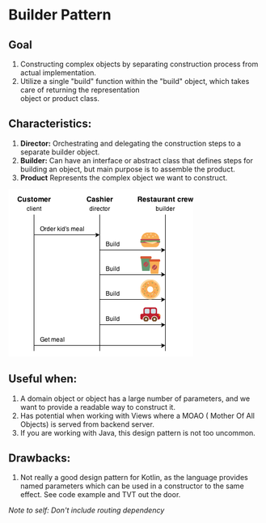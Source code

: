# Builder Pattern 

## Goal 
1) Constructing complex objects by separating construction process from actual implementation.
2) Utilize a single "build" function within the "build" object, which takes care of returning the representation<br> 
 object or product class. 

## Characteristics: 
1) **Director:** Orchestrating and delegating the construction steps to a separate builder object.
2) **Builder:** Can have an interface or abstract class that defines steps for building an object, but main purpose is 
 to assemble the product.
3) **Product** Represents the complex object we want to construct. 

![](./src/main/resources/images/Builder_design_burger.png)

## Useful when: 
1) A domain object or object has a large number of parameters, and we want to provide a readable way to construct it.
2) Has potential when working with Views where a MOAO ( Mother Of All Objects) is served from backend server.
3) If you are working with Java, this design pattern is not too uncommon.  

## Drawbacks: 
1) Not really a good design pattern for Kotlin, as the language provides named parameters which can be used in a 
  constructor to the same effect. See code example and TVT out the door.


_Note to self: Don't include routing dependency_
